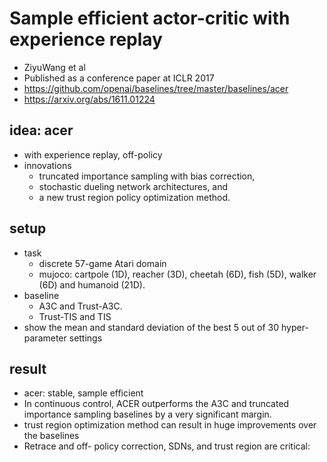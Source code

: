 # Sample efficient actor-critic with experience replay
* ZiyuWang et al
* Published as a conference paper at ICLR 2017
* https://github.com/openai/baselines/tree/master/baselines/acer
* https://arxiv.org/abs/1611.01224

## idea: acer
* with experience replay, off-policy
* innovations
  * truncated importance sampling with bias correction, 
  * stochastic dueling network architectures, and 
  * a new trust region policy optimization method.

## setup
* task
  * discrete 57-game Atari domain
  * mujoco: cartpole (1D), reacher (3D), cheetah (6D), fish (5D), walker (6D) and humanoid (21D).
* baseline
  * A3C and Trust-A3C.
  * Trust-TIS and TIS
* show the mean and standard deviation of the best 5 out of 30 hyper-parameter settings 

## result
* acer: stable, sample efficient
* In continuous control, ACER outperforms the A3C and truncated importance sampling baselines by a very significant margin.
* trust region optimization method can result in huge improvements over the baselines
* Retrace and off- policy correction, SDNs, and trust region are critical: 
